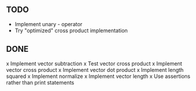 ## TODO

- Implement unary - operator
- Try "optimized" cross product implementation

## DONE

x Implement vector subtraction
x Test vector cross product
x Implement vector cross product
x Implement vector dot product
x Implement length squared
x Implement normalize
x Implement vector length
x Use assertions rather than print statements
